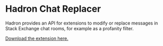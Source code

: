 # Hadron Chat Replacer

Hadron provides an API for extensions to modify or replace messages in Stack Exchange chat rooms, for example as a profanity filter.

[Download the extension here.](https://chrome.google.com/webstore/detail/hadron-chat-replacer/ggogbececlebkhafdbibepcoegajmcnp)
